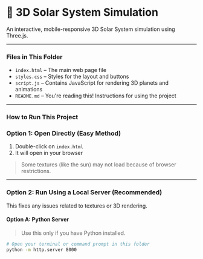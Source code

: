 # 🌌 3D Solar System Simulation

An interactive, mobile-responsive 3D Solar System simulation using Three.js.

---

### Files in This Folder

- `index.html` – The main web page file
- `styles.css` – Styles for the layout and buttons
- `script.js` – Contains JavaScript for rendering 3D planets and animations
- `README.md` – You're reading this! Instructions for using the project

---

### How to Run This Project

### Option 1: Open Directly (Easy Method)

1. Double-click on `index.html`  
2. It will open in your browser

> Some textures (like the sun) may not load because of browser restrictions.

---

### Option 2: Run Using a Local Server (Recommended)

This fixes any issues related to textures or 3D rendering.

#### Option A: Python Server

> Use this only if you have Python installed.

```bash
# Open your terminal or command prompt in this folder
python -m http.server 8000
